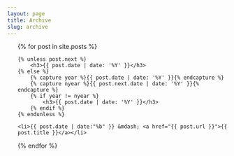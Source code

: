 ```yaml
---
layout: page
title: Archive
slug: archive
---
```

<ul>
{% for post in site.posts %}

	{% unless post.next %}
		<h3>{{ post.date | date: '%Y' }}</h3>
	{% else %}
		{% capture year %}{{ post.date | date: '%Y' }}{% endcapture %}
		{% capture nyear %}{{ post.next.date | date: '%Y' }}{% endcapture %}
		{% if year != nyear %}
			<h3>{{ post.date | date: '%Y' }}</h3>
		{% endif %}
	{% endunless %}

	<li>{{ post.date | date:"%b" }} &mdash; <a href="{{ post.url }}">{{ post.title }}</a></li>
{% endfor %}
</ul>